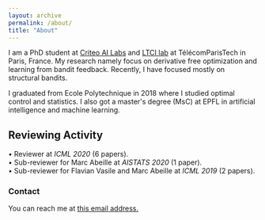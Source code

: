 ```yaml
---
layout: archive
permalink: /about/
title: "About"
---
```


I am a PhD student at [Criteo AI Labs](https://ailab.criteo.com) and [LTCI lab](https://www.telecom-paris.fr/fr/recherche/laboratoires/laboratoire-traitement-et-communication-de-linformation-ltci) at TélécomParisTech in Paris, France. My research namely focus on derivative free optimization and learning from bandit feedback. Recently, I have focused mostly on structural bandits. 

I graduated from Ecole Polytechnique in 2018 where I studied optimal control and statistics. I also got a master's degree (MsC) at EPFL in artificial intelligence and machine learning. 

## Reviewing Activity 
• Reviewer at *ICML 2020* (6 papers).<br/>
• Sub-reviewer for Marc Abeille at *AISTATS 2020* (1 paper).<br/>
• Sub-reviewer for Flavian Vasile and Marc Abeille at *ICML 2019* (2 papers).

### Contact
You can reach me at <a href = "mailto: l.faury@criteo.com">this email address.</a>